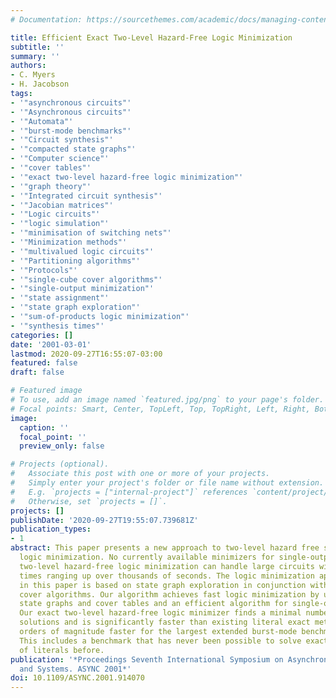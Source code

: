 ```yaml
---
# Documentation: https://sourcethemes.com/academic/docs/managing-content/

title: Efficient Exact Two-Level Hazard-Free Logic Minimization
subtitle: ''
summary: ''
authors:
- C. Myers
- H. Jacobson
tags:
- '"asynchronous circuits"'
- '"Asynchronous circuits"'
- '"Automata"'
- '"burst-mode benchmarks"'
- '"Circuit synthesis"'
- '"compacted state graphs"'
- '"Computer science"'
- '"cover tables"'
- '"exact two-level hazard-free logic minimization"'
- '"graph theory"'
- '"Integrated circuit synthesis"'
- '"Jacobian matrices"'
- '"Logic circuits"'
- '"logic simulation"'
- '"minimisation of switching nets"'
- '"Minimization methods"'
- '"multivalued logic circuits"'
- '"Partitioning algorithms"'
- '"Protocols"'
- '"single-cube cover algorithms"'
- '"single-output minimization"'
- '"state assignment"'
- '"state graph exploration"'
- '"sum-of-products logic minimization"'
- '"synthesis times"'
categories: []
date: '2001-03-01'
lastmod: 2020-09-27T16:55:07-03:00
featured: false
draft: false

# Featured image
# To use, add an image named `featured.jpg/png` to your page's folder.
# Focal points: Smart, Center, TopLeft, Top, TopRight, Left, Right, BottomLeft, Bottom, BottomRight.
image:
  caption: ''
  focal_point: ''
  preview_only: false

# Projects (optional).
#   Associate this post with one or more of your projects.
#   Simply enter your project's folder or file name without extension.
#   E.g. `projects = ["internal-project"]` references `content/project/deep-learning/index.md`.
#   Otherwise, set `projects = []`.
projects: []
publishDate: '2020-09-27T19:55:07.739681Z'
publication_types:
- 1
abstract: This paper presents a new approach to two-level hazard free sum-of-products
  logic minimization. No currently available minimizers for single-output literal-exact
  two-level hazard-free logic minimization can handle large circuits without synthesis
  times ranging up over thousands of seconds. The logic minimization approach presented
  in this paper is based on state graph exploration in conjunction with single-cube
  cover algorithms. Our algorithm achieves fast logic minimization by using compacted
  state graphs and cover tables and an efficient algorithm for single-output minimization.
  Our exact two-level hazard-free logic minimizer finds a minimal number of literal
  solutions and is significantly faster than existing literal exact methods-over two
  orders of magnitude faster for the largest extended burst-mode benchmarks to date.
  This includes a benchmark that has never been possible to solve exactly in a number
  of literals before.
publication: '*Proceedings Seventh International Symposium on Asynchronous Circuits
  and Systems. ASYNC 2001*'
doi: 10.1109/ASYNC.2001.914070
---
```

